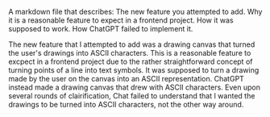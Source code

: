 A markdown file that describes:
The new feature you attempted to add.
Why it is a reasonable feature to expect in a frontend project.
How it was supposed to work.
How ChatGPT failed to implement it.

The new feature that I attempted to add was a drawing canvas that turned the user's drawings into ASCII characters. This is a reasonable feature to excpect in a frontend project due to the rather straightforward concept of turning points of a line into text symbols. It was supposed to turn a drawing made by the user on the canvas into an ASCII representation. ChatGPT instead made a drawing canvas that drew with ASCII characters. Even upon several rounds of clairification, Chat failed to understand that I wanted the drawings to be turned into ASCII characters, not the other way around. 